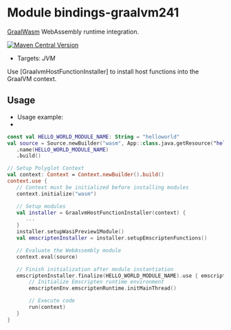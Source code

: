 # Module bindings-graalvm241

[GraalWasm] WebAssembly runtime integration.

[<img alt="Maven Central Version" src="https://img.shields.io/maven-central/v/at.released.weh/bindings-graalvm241?style=flat-square">](https://central.sonatype.com/artifact/at.released.weh/bindings-graalvm240/overview)

* Targets: *JVM*

Use [GraalvmHostFunctionInstaller] to install host functions into the GraalVM context. 

## Usage

* Usage example:
*
 ```kotlin
const val HELLO_WORLD_MODULE_NAME: String = "helloworld"
val source = Source.newBuilder("wasm", App::class.java.getResource("helloworld.wasm"))
    .name(HELLO_WORLD_MODULE_NAME)
    .build()

// Setup Polyglot Context
val context: Context = Context.newBuilder().build()
context.use {
    // Context must be initialized before installing modules
    context.initialize("wasm")

    // Setup modules
    val installer = GraalvmHostFunctionInstaller(context) {
       ...
    }
    installer.setupWasiPreview1Module()
    val emscriptenInstaller = installer.setupEmscriptenFunctions()

    // Evaluate the WebAssembly module
    context.eval(source)

    // Finish initialization after module instantiation
    emscriptenInstaller.finalize(HELLO_WORLD_MODULE_NAME).use { emscriptenEnv ->
        // Initialize Emscripten runtime environment
        emscriptenEnv.emscriptenRuntime.initMainThread()

        // Execute code
        run(context)
    }
}
 ```

[GraalWasm]: https://www.graalvm.org/latest/reference-manual/wasm/
